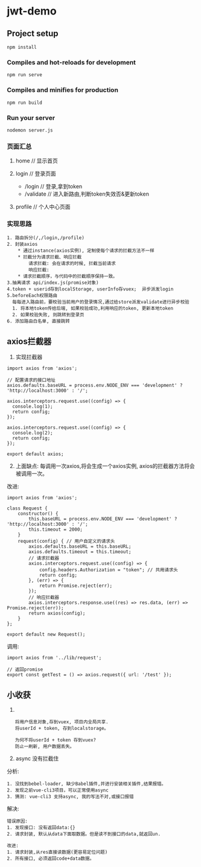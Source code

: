 # jwt-demo

## Project setup
```
npm install
```

### Compiles and hot-reloads for development
```
npm run serve
```

### Compiles and minifies for production
```
npm run build
```

### Run your server
```
nodemon server.js
```

### 页面汇总

1. home // 显示首页

2. login // 登录页面

    * /login // 登录,拿到token
    * /validate // 进入新路由,判断token失效否&更新token

3. profile // 个人中心页面

### 实现思路

```
1. 路由拆分(/,/login,/profile)
2. 封装axios
    * 通过instance(axios实例), 定制使每个请求的拦截方法不一样
    * 拦截分为请求拦截、响应拦截
        请求拦截: 会在请求的时候, 拦截当前请求
        响应拦截: 
    * 请求拦截顺序，与代码中的拦截顺序保持一致。
3.抽离请求 api/index.js(promise对象)
4.token + userid存到localStorage, userInfo存vuex;  异步派发login
5.beforeEach权限路由
  每每进入路由前，要校验当前用户的登录情况,通过给store派发validate进行异步校验
  1. 将本地token传给后端, 如果校验成功,利用响应的token, 更新本地token
  2. 如果校验失败, 则跳转到登录页
6. 添加路由白名单, 直接跳转
```

## axios拦截器

1. 实现拦截器

```
import axios from 'axios';

// 配置请求的接口地址
axios.defaults.baseURL = process.env.NODE_ENV === 'development' ? 'http://localhost:3000' : '/';

axios.interceptors.request.use((config) => {
  console.log(1);
  return config;
});

axios.interceptors.request.use((config) => {
  console.log(2);
  return config;
});

export default axios;
```

2. 上面缺点: 每调用一次axios,将会生成一个axios实例, axios的拦截器方法将会被调用一次。

改进:

```
import axios from 'axios';

class Request {
    constructor() {
        this.baseURL = process.env.NODE_ENV === 'development' ? 'http://localhost:3000' : '/';
        this.timeout = 2000;
    }
    request(config) { // 用户自定义的请求头
        axios.defaults.baseURL = this.baseURL;
        axios.defaults.timeout = this.timeout;
        // 请求拦截器
        axios.interceptors.request.use((config) => {
            config.headers.Authorization = "token"; // 共用请求头
            return config;
        }, (err) => {
            return Promise.reject(err);
        });
        // 响应拦截器
        axios.interceptors.response.use((res) => res.data, (err) => Promise.reject(err));
        return axios(config);
    }
};

export default new Request();

```

调用:

```
import axios from '../lib/request';

// 返回promise
export const getTest = () => axios.request({ url: '/test' });

```

## 小收获

1. 
```
   将用户信息对象,存到vuex, 项目内全局共享.
   将userId + token, 存到localstorage。

   为何不将userId + token 存到vuex? 
   防止一刷新, 用户数据丢失。
```

2. async 没有拦截住

分析:

```
1. 没找到bebel-loader, 缺少Babel插件,并进行安装相关插件,结果报错。
2. 发现之前vue-cli3项目，可以正常使用async
3. 猜测: vue-cli3 支持async, 我的写法不对,或接口报错
```

解决:

```
错误原因:
1. 发现接口: 没有返回data:{}
2. 请求封装, 默认从data下面取数据。但是读不到接口的data,就返回un. 

改进:
1. 请求封装,从res直接读数据(更容易定位问题)
2. 所有接口, 必须返回code+data数据。
```
